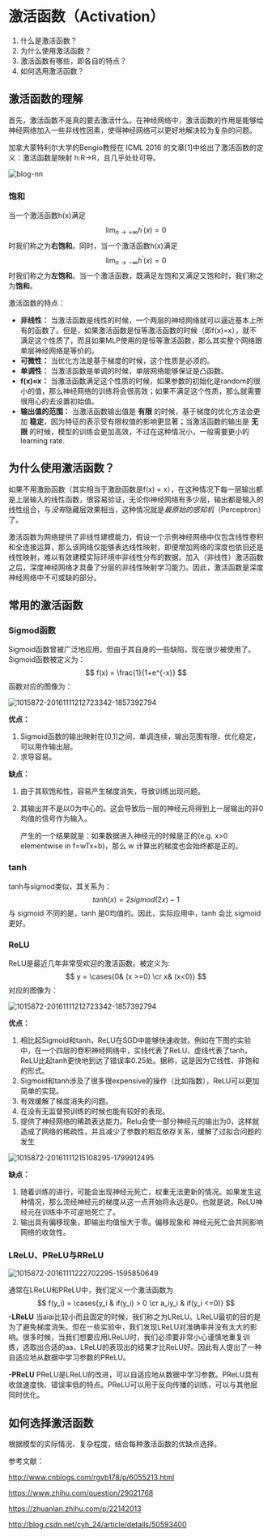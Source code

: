 # 激活函数（Activation）

1. 什么是激活函数？
2. 为什么使用激活函数？
3. 激活函数有哪些，即各自的特点？
4. 如何选用激活函数？



## 激活函数的理解

首先，激活函数不是真的要去激活什么。在神经网络中，激活函数的作用是能够给神经网络加入一些非线性因素，使得神经网络可以更好地解决较为复杂的问题。

加拿大蒙特利尔大学的Bengio教授在 ICML 2016 的文章[1]中给出了激活函数的定义：激活函数是映射 h:R→R，且几乎处处可导。

![blog-nn](media/blog-nn.png)

### 饱和

当一个激活函数h(x)满足
$$
\lim_{n\rightarrow +\infty}h^{'}(x)=0
$$
时我们称之为**右饱和**。同时，当一个激活函数h(x)满足
$$
\lim_{n\rightarrow -\infty}h^{'}(x)=0
$$
时我们称之为**左饱和**。当一个激活函数，既满足左饱和又满足又饱和时，我们称之为**饱和**。



激活函数的特点：

- **非线性：** 当激活函数是线性的时候，一个两层的神经网络就可以逼近基本上所有的函数了。但是，如果激活函数是恒等激活函数的时候（即f(x)=x），就不满足这个性质了，而且如果MLP使用的是恒等激活函数，那么其实整个网络跟单层神经网络是等价的。
- **可微性：** 当优化方法是基于梯度的时候，这个性质是必须的。
- **单调性：** 当激活函数是单调的时候，单层网络能够保证是凸函数。
- **f(x)≈x：** 当激活函数满足这个性质的时候，如果参数的初始化是random的很小的值，那么神经网络的训练将会很高效；如果不满足这个性质，那么就需要很用心的去设置初始值。
- **输出值的范围：** 当激活函数输出值是 **有限** 的时候，基于梯度的优化方法会更加 **稳定**，因为特征的表示受有限权值的影响更显著；当激活函数的输出是 **无限** 的时候，模型的训练会更加高效，不过在这种情况小，一般需要更小的learning rate.



## 为什么使用激活函数？

如果不用激励函数（其实相当于激励函数是f(x) = x），在这种情况下每一层输出都是上层输入的线性函数，很容易验证，无论你神经网络有多少层，输出都是输入的线性组合，与*没有*隐藏层效果相当，这种情况就是*最原始的感知机*（Perceptron）了。

激活函数为网络提供了非线性建模能力，假设一个示例神经网络中仅包含线性卷积和全连接运算，那么该网络仅能够表达线性映射，即便增加网络的深度也依旧还是线性映射，难以有效建模实际环境中非线性分布的数据。加入（非线性）激活函数之后，深度神经网络才具备了分层的非线性映射学习能力。因此，激活函数是深度神经网络中不可或缺的部分。



## 常用的激活函数

### Sigmod函数

Sigmoid函数曾被广泛地应用，但由于其自身的一些缺陷，现在很少被使用了。Sigmoid函数被定义为：
$$
f(x) = \frac{1}{1+e^{-x}}
$$
函数对应的图像为：

![1015872-20161111212723342-1857392794](media/1015872-20161111212723342-1857392794.jpg)

**优点：**

1. Sigmoid函数的输出映射在(0,1)之间，单调连续，输出范围有限，优化稳定，可以用作输出层。
2. 求导容易。

**缺点：**

1. 由于其软饱和性，容易产生梯度消失，导致训练出现问题。

2. 其输出并不是以0为中心的。这会导致后一层的神经元将得到上一层输出的非0均值的信号作为输入。 

   产生的一个结果就是：如果数据进入神经元的时候是正的(e.g. x>0 elementwise in f=wTx+b)，那么 w 计算出的梯度也会始终都是正的。 



### tanh

tanh与sigmod类似，其关系为：
$$
tanh(x) = 2sigmod(2x) - 1
$$
与 sigmoid 不同的是，tanh 是0均值的。因此，实际应用中，tanh 会比 sigmoid 更好。



### ReLU

ReLU是最近几年非常受欢迎的激活函数。被定义为:
$$
y = \cases{0& (x >=0) \cr x&  (x<0)}
$$
对应的图像为：

![1015872-20161111212723342-1857392794](media/1015872-20161111212723342-1857392794.jpg)

**优点：**

1. 相比起Sigmoid和tanh，ReLU在SGD中能够快速收敛。例如在下图的实验中，在一个四层的卷积神经网络中，实线代表了ReLU，虚线代表了tanh，ReLU比起tanh更快地到达了错误率0.25处。据称，这是因为它线性、非饱和的形式。
2. Sigmoid和tanh涉及了很多很expensive的操作（比如指数），ReLU可以更加简单的实现。
3. 有效缓解了梯度消失的问题。
4. 在没有无监督预训练的时候也能有较好的表现。
5. 提供了神经网络的稀疏表达能力。Relu会使一部分神经元的输出为0，这样就造成了网络的稀疏性，并且减少了参数的相互依存关系，缓解了过拟合问题的发生

![1015872-20161111215108295-1799912495](media/1015872-20161111215108295-1799912495.jpg)

**缺点：**

1. 随着训练的进行，可能会出现神经元死亡，权重无法更新的情况。如果发生这种情况，那么流经神经元的梯度从这一点开始将永远是0。也就是说，ReLU神经元在训练中不可逆地死亡了。
2. 输出具有偏移现象，即输出均值恒大于零。偏移现象和 神经元死亡会共同影响网络的收敛性。



### LReLU、PReLU与RReLU

![1015872-20161111222702295-1595850649](media/1015872-20161111222702295-1595850649.png)

通常在LReLU和PReLU中，我们定义一个激活函数为
$$
f(y_i) = \cases{y_i & if(y_i) > 0 \cr a_iy_i & if(y_i <=0)}
$$
**-LReLU**
当aiai比较小而且固定的时候，我们称之为LReLU。LReLU最初的目的是为了避免梯度消失。但在一些实验中，我们发现LReLU对准确率并没有太大的影响。很多时候，当我们想要应用LReLU时，我们必须要非常小心谨慎地重复训练，选取出合适的aa，LReLU的表现出的结果才比ReLU好。因此有人提出了一种自适应地从数据中学习参数的PReLU。

**-PReLU**
PReLU是LReLU的改进，可以自适应地从数据中学习参数。PReLU具有收敛速度快、错误率低的特点。PReLU可以用于反向传播的训练，可以与其他层同时优化。



## 如何选择激活函数

根据模型的实际情况、复杂程度，结合每种激活函数的优缺点选择。



参考文献：

http://www.cnblogs.com/rgvb178/p/6055213.html

https://www.zhihu.com/question/29021768

https://zhuanlan.zhihu.com/p/22142013

http://blog.csdn.net/cyh_24/article/details/50593400

















